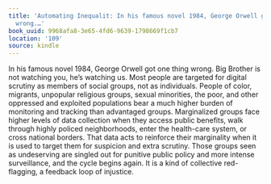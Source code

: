 ```yaml
---
title: 'Automating Inequalit: In his famous novel 1984, George Orwell got one thing
  wrong.…'
book_uuid: 9968afa8-3e65-4fd6-9639-1798669f1cb7
location: '109'
source: kindle
---
```


In his famous novel 1984, George Orwell got one thing wrong. Big Brother is not watching you, he’s watching us. Most people are targeted for digital scrutiny as members of social groups, not as individuals. People of color, migrants, unpopular religious groups, sexual minorities, the poor, and other oppressed and exploited populations bear a much higher burden of monitoring and tracking than advantaged groups. Marginalized groups face higher levels of data collection when they access public benefits, walk through highly policed neighborhoods, enter the health-care system, or cross national borders. That data acts to reinforce their marginality when it is used to target them for suspicion and extra scrutiny. Those groups seen as undeserving are singled out for punitive public policy and more intense surveillance, and the cycle begins again. It is a kind of collective red-flagging, a feedback loop of injustice.